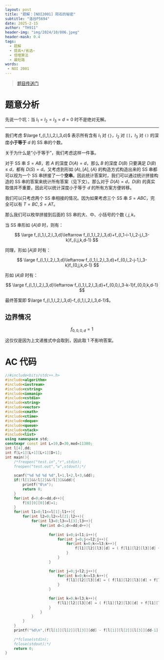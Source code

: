 ```yaml
---
layout: post
title: "题解：[NOI2001] 陨石的秘密"
subtitle: "洛谷P5694"
date: 2025-2-15
author: "TH911"
header-img: "img/2024/10/006.jpeg"
header-mask: 0.4
tags:
  - 题解
  - 提高+/省选−
  - 倍增算法
  - 最短路
words:
 - NOI 2001
---
```


> [题目传送门](https://www.luogu.com.cn/problem/P5694)

# 题意分析

先说一个坑：当 $l_1=l_2=l_3=d=0$ 时不是绝对无解。

***

我们考虑 $\large f_{l_1,l_2,l_3,d}$ 表示所有含有 $l_1$ 对 `{}`，$l_2$ 对 `[]`，$l_3$ 对 `()` 的深度**小于等于** $d$ 的 SS 串的个数。

关于为什么是“小于等于”，我们考虑这样一件事。

对于 SS 串 $S=AB$，若 $A$ 的深度 $D(A)=d$，那么 $B$ 的深度 $D(B)$ 只要满足 $D(B)\leq d$，都有 $D(S)=d$。又考虑到形如 $(A),[A],\{A\}$ 的构造方式构造出来的 SS 串都可以视为一个 SS 串拼接了一个**空串**。因此统计答案时，我们可以通过统计拼接构造的 SS 串的答案来统计所有答案（见下文）。那么对于 $D(A)=d$，$D(B)$ 的真实取值并不重要，因此可以统计深度小于等于 $d$ 的所有方案方便转移。

我们可以只考虑两个 SS 串相接的情况。因为如果考虑三个 SS 串 $S=ABC$，完全可以有 $T=BC,S=AT$。

那么我们可以枚举拼接到后面的 SS 串的大、中、小括号的个数 $i,j,k$。

当 SS 串形如 $\{A\}B$ 时，则有：

$$
\large f_{l_1,l_2,l_3,d}\leftarrow f_{l_1,l_2,l_3,d}+f_{l_1-i-1,l_2-j,l_3-k}f_{i,j,k,d-1}
$$

同理，形如 $[A]B$ 时有：

$$
\large f_{l_1,l_2,l_3,d}\leftarrow f_{l_1,l_2,l_3,d}+f_{0,l_2-j-1,l_3-k}f_{0,j,k,d-1}
$$

形如 $(A)B$ 时有：

$$
\large f_{l_1,l_2,l_3,d}\leftarrow f_{l_1,l_2,l_3,d}+f_{0,0,l_3-k-1}f_{0,0,k,d-1}
$$

最终答案即 $\large f_{l_1,l_2,l_3,d}-f_{l_1,l_2,l_3,d-1}$。

## 边界情况

$$
f_{0,0,0,d}=1
$$

这仅仅是因为上文递推式中会取到，因此取 $1$ 不影响答案。

# AC 代码

```cpp
//#include<bits/stdc++.h>
#include<algorithm>
#include<iostream>
#include<cstring>
#include<iomanip>
#include<cstdio>
#include<string>
#include<vector>
#include<cmath>
#include<ctime>
#include<deque>
#include<queue>
#include<stack>
#include<list>
using namespace std;
constexpr const int L=10,D=30,mod=11380;
int l[4],dd;
int f[L+1][L+1][L+1][D+1];
int main(){
	/*freopen("test.in","r",stdin);
	freopen("test.out","w",stdout);*/
	
	scanf("%d %d %d %d",l+1,l+2,l+3,&dd);
	if(!l[1]&&!l[2]&&!l[3]&&dd){
		printf("0\n");
		return 0;
	}
	for(int d=0;d<=dd;d++){
		f[0][0][0][d]=1;
	}
	for(int l1=0;l1<=l[1];l1++){
		for(int l2=0;l2<=l[2];l2++){
			for(int l3=0;l3<=l[3];l3++){
				for(int d=1;d<=dd;d++){
					
					for(int i=0;i<l1;i++){
						for(int j=0;j<=l2;j++){
							for(int k=0;k<=l3;k++){	
								f[l1][l2][l3][d] = ( f[l1][l2][l3][d] + f[l1-i-1][l2-j][l3-k][d] * f[i][j][k][d-1] ) % mod;
							}
						}
					}
					
					for(int j=0;j<l2;j++){
						for(int k=0;k<=l3;k++){	
							f[l1][l2][l3][d] = ( f[l1][l2][l3][d] + f[l1][l2-j-1][l3-k][d] * f[0][j][k][d-1] ) % mod;
						}
					}
					
					for(int k=0;k<l3;k++){	
						f[l1][l2][l3][d] = ( f[l1][l2][l3][d] + f[l1][l2][l3-k-1][d] * f[0][0][k][d-1] ) % mod;
					}
				}
			}
		}
	}
	printf("%d\n",(f[l[1]][l[2]][l[3]][dd] - f[l[1]][l[2]][l[3]][dd-1] + mod ) % mod);
	
	/*fclose(stdin);
	fclose(stdout);*/
	return 0;
}
```
